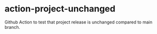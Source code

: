 # action-project-unchanged
Github Action to test that project release is unchanged compared to main branch.
